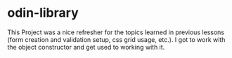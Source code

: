 # odin-library


This Project was a nice refresher for the topics learned in previous lessons (form creation and validation setup, css grid usage, etc.). I got to work with the object constructor and get used to working with it.
